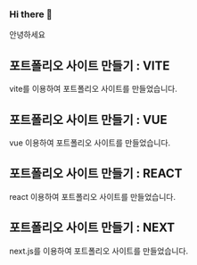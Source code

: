 ### Hi there 👋
안녕하세요

## 포트폴리오 사이트 만들기 : VITE
vite를 이용하여 포트폴리오 사이트를 만들었습니다.

## 포트폴리오 사이트 만들기 : VUE
vue 이용하여 포트폴리오 사이트를 만들었습니다.

## 포트폴리오 사이트 만들기 : REACT
react 이용하여 포트폴리오 사이트를 만들었습니다.

## 포트폴리오 사이트 만들기 : NEXT
next.js를 이용하여 포트폴리오 사이트를 만들었습니다.
